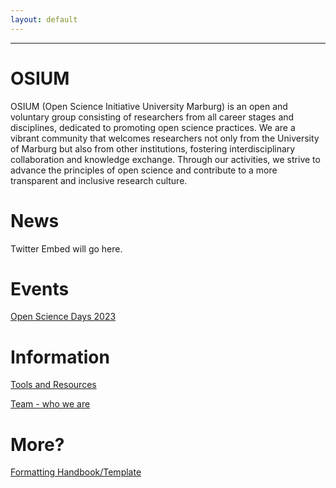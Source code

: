 ```yaml
---
layout: default
---
```


---

# OSIUM
OSIUM (Open Science Initiative University Marburg) is an open and voluntary group consisting of researchers from all career stages and disciplines, dedicated to promoting open science practices. We are a vibrant community that welcomes researchers not only from the University of Marburg but also from other institutions, fostering interdisciplinary collaboration and knowledge exchange. Through our activities, we strive to advance the principles of open science and contribute to a more transparent and inclusive research culture.

# News
Twitter Embed will go here.

# Events
[Open Science Days 2023](./open-science-days-2023.md)

# Information
[Tools and Resources](./tools-and-resources.md)

[Team - who we are](./team.md)

# More?
[Formatting Handbook/Template](./formatting-handbook.md)
